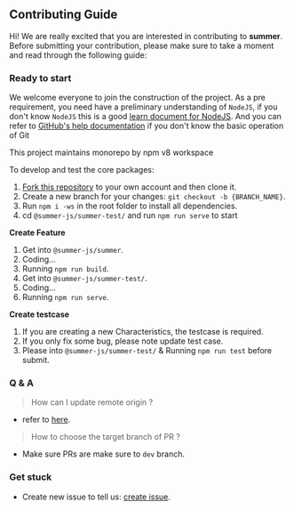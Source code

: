 
## Contributing Guide

Hi! We are really excited that you are interested in contributing to <b>summer</b>. Before submitting your contribution, please make sure to take a moment and read through the following guide:

### Ready to start

We welcome everyone to join the construction of the project.
As a pre requirement, you need have a preliminary understanding of `NodeJS`, if you don't know `NodeJS`
this is a good [learn document for NodeJS](https://nodejs.org/en/docs).
And you can refer to [GitHub's help documentation](https://help.github.com/en/github/using-git) if you don't know the basic operation of Git


This project maintains monorepo by npm v8 workspace

To develop and test the core packages:

1. [Fork this repository](https://help.github.com/en/github/getting-started-with-github/fork-a-repo) to your own account and then clone it.
2. Create a new branch for your changes: `git checkout -b {BRANCH_NAME}`.
3. Run `npm i -ws` in the root folder to install all dependencies.
4. cd `@summer-js/summer-test/` and run `npm run serve` to start

**Create Feature**

1. Get into `@summer-js/summer`.
2. Coding...
3. Running `npm run build`.
4. Get into `@summer-js/summer-test/`.
5. Coding...
6. Running `npm run serve`.

**Create testcase**

1. If you are creating a new Characteristics, the testcase is required.
2. If you only fix some bug, please note update test case.
3. Please into `@summer-js/summer-test/` & Running `npm run test` before submit.

### Q & A

> How can I update remote origin ?

- refer to [here](https://git-scm.com/book/en/v2/Git-Basics-Working-with-Remotes).

> How to choose the target branch of PR ?

- Make sure PRs are make sure to `dev` branch.


### Get stuck

- Create new issue to tell us: [create issue](https://github.com/calidan-x/summer/issues).
